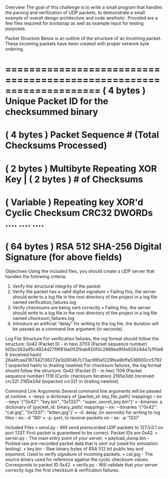 Overview
The goal of this challenge is to write a small program that handles the parsing and verification of UDP packets, to demonstrate a small example of overall design architecture and code aesthetic.
Provided are a few files required for bootstrap as well as example input for testing purposes. 

Packet Structure
Below is an outline of the structure of an incoming packet. These incoming packets have been created with proper network byte ordering.

==================================================================== 
( 4 bytes ) Unique Packet ID for the checksummed binary 
====================================================================
( 4 bytes ) Packet Sequence # (Total Checksums Processed) 
==================================================================== 
( 2 bytes ) Multibyte Repeating XOR Key | ( 2 bytes ) # of Checksums
==================================================================== 
( Variable ) Repeating key XOR'd Cyclic Checksum CRC32 DWORDs
....
....
.... 
==================================================================== 
( 64 bytes ) RSA 512 SHA-256 Digital Signature (for above fields) 
====================================================================

Objectives
Using the included files, you should create a UDP server that handles the following criteria:
1. Verify the structural integrity of the packet
2. Verify the packet has a valid digital signature
• Failing this, the server should write to a log file in the root directory of the project in a log file named
verification_failures.log
3. Verify checksums are being sent correctly
• Failing this, the server should write to a log file in the root directory of the project in a log file named
checksum_failures.log
4. Introduce an artificial “delay” for writing to the log file, the duration will be passed as a command line argument (in seconds)


Log File Structure
For verification failures, the log format should follow the structure:
0x42 (Packet ID - in hex)
3703 (Packet sequence number) fd2bc562a95c4924d27f9f81de052fbab650f0c2989ee9f4e826244e7c1f0e66 (received hash) 26a4fcaa2167342136272e1d2814b7c73ac995e1229fea8bffa536600cc57921 (expected hash) \n (trailing newline)
For checksum failures, the log format should follow the structure:
0x42 (Packet ID - in hex)
1109 (Packet sequence number) 1119 (Cyclic checksum iteration) 2165e3dd (received crc32) 2165e24d (expected crc32)
\n (trailing newline)


Command Line Arguments
Several command line arguments will be passed at runtime.
• –keys: a dictionary of {packet_id: key_file_path} mappings
– ex: --keys '{"0x42": "key.bin", "0x1337": "super_secret_key.bin"}'
• –binaries: a dictionary of {packet_id: binary_path} mappings
– ex: --binaries '{"0x42": "cat.jpg", "0x1337": "kitten.jpg"}'
• -d: delay, (in seconds) for writing to log files – ex: -d '180'
• -p: port, to receive packets on – ex: -p '1337'


Included Files
• send.py - Will send prerecorded UDP packets to 127.0.0.1 on port 1337. First packet is guaranteed to be correct. Packet IDs are 0x42.
• server.py - The main entry point of your server.
• payload_dump.bin - Pickled raw pre-recorded packet data that is sent out (used for simulation testing).
• key.bin - Raw binary bytes of RSA 512 bit public key and exponent. Used to verify signature of incoming
packets.
• cat.jpg - The source binary used for reference against the cyclic checksum values. Corresponds to packet ID
0x42.
• verify.py - Will validate that your server correctly logs the first checksum & verification failures.


